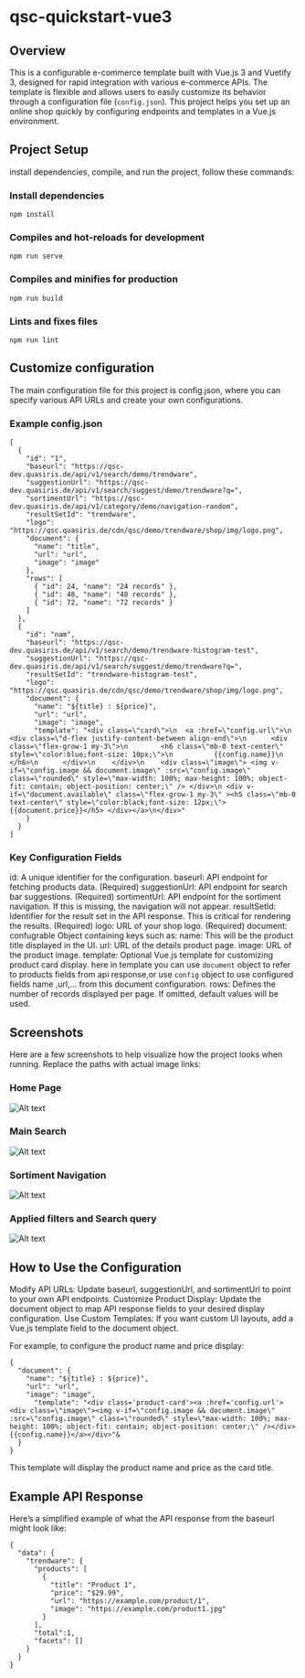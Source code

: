 # qsc-quickstart-vue3

## Overview

This is a configurable e-commerce template built with Vue.js 3 and Vuetify 3, designed for rapid integration with various e-commerce APIs. The template is flexible and allows users to easily customize its behavior through a configuration file (`config.json`). This project helps you set up an online shop quickly by configuring endpoints and templates in a Vue.js environment.

## Project Setup

install dependencies, compile, and run the project, follow these commands:

### Install dependencies
```
npm install
```

### Compiles and hot-reloads for development
```
npm run serve
```

### Compiles and minifies for production
```
npm run build
```

### Lints and fixes files
```
npm run lint
```

## Customize configuration

The main configuration file for this project is config.json, where you can specify various API URLs and create your own configurations.

### Example config.json

```
[
  {
    "id": "1",
    "baseurl": "https://qsc-dev.quasiris.de/api/v1/search/demo/trendware",
    "suggestionUrl": "https://qsc-dev.quasiris.de/api/v1/search/suggest/demo/trendware?q=",
    "sortimentUrl": "https://qsc-dev.quasiris.de/api/v1/category/demo/navigation-random",
    "resultSetId": "trendware",
    "logo": "https://qsc.quasiris.de/cdn/qsc/demo/trendware/shop/img/logo.png",
    "document": {
      "name": "title",
      "url": "url",
      "image": "image"
    },
    "rows": [
      { "id": 24, "name": "24 records" },
      { "id": 48, "name": "48 records" },
      { "id": 72, "name": "72 records" }
    ]
  },
  {
    "id": "nam",
    "baseurl": "https://qsc-dev.quasiris.de/api/v1/search/demo/trendware-histogram-test",
    "suggestionUrl": "https://qsc-dev.quasiris.de/api/v1/search/suggest/demo/trendware?q=",
    "resultSetId": "trendware-histogram-test",
    "logo": "https://qsc.quasiris.de/cdn/qsc/demo/trendware/shop/img/logo.png",
    "document": {
      "name": "${title} : ${price}",
      "url": "url",
      "image": "image",
      "template": "<div class=\"card\">\n  <a :href=\"config.url\">\n    <div class=\"d-flex justify-content-between align-end\">\n      <div class=\"flex-grow-1 my-3\">\n        <h6 class=\"mb-0 text-center\" style=\"color:blue;font-size: 10px;\">\n          {{config.name}}\n        </h6>\n      </div>\n    </div>\n    <div class=\"image\"> <img v-if=\"config.image && document.image\" :src=\"config.image\" class=\"rounded\" style=\"max-width: 100%; max-height: 100%; object-fit: contain; object-position: center;\" /> </div>\n <div v-if=\"document.available\" class=\"flex-grow-1 my-3\" ><h5 class=\"mb-0 text-center\" style=\"color:black;font-size: 12px;\">{{document.price}}</h5> </div></a>\n</div>"
    }
  }
]
```

###  Key Configuration Fields

  id: A unique identifier for the configuration.
  baseurl: API endpoint for fetching products data. (Required)
  suggestionUrl: API endpoint for search bar suggestions. (Required)
  sortimentUrl: API endpoint for the sortiment navigation. If this is missing, 
    the navigation will not appear.
  resultSetId: Identifier for the result set in the API response. This is critical
    for  rendering the results. (Required)
  logo: URL of your shop logo. (Required)
  document: confugrable Object containing keys such as:
      name: This will be the product title displayed in the UI.
      url: URL of the details product page.
      image: URL of the product image.
      template: Optional Vue.js template for customizing product card display.
        here in template you can use `document` object to refer to products fields
        from api response,or use `config` object to use configured fields name ,url,...  from this document configuration.
  rows: Defines the number of records displayed per page. If omitted, default values will be used.

## Screenshots

Here are a few screenshots to help visualize how the project looks when running. Replace the paths with actual image links:

### Home Page
![Alt text](src/assets/Screenshot1.png)
### Main Search
![Alt text](src/assets/Screenshot2.png)
### Sortiment Navigation
![Alt text](src/assets/Screenshot4.png)
### Applied filters and Search query
![Alt text](src/assets/Screenshot3.png)

## How to Use the Configuration

Modify API URLs: Update baseurl, suggestionUrl, and sortimentUrl to point to your own API endpoints.
Customize Product Display: Update the document object to map API response fields to your desired display configuration.
Use Custom Templates: If you want custom UI layouts, add a Vue.js template field to the document object.

For example, to configure the product name and price display:
```
{
  "document": {
    "name": "${title} : ${price}",
    "url": "url",
    "image": "image",
      "template": "<div class='product-card'><a :href='config.url'><div class=\"image\"><img v-if=\"config.image && document.image\" :src=\"config.image\" class=\"rounded\" style=\"max-width: 100%; max-height: 100%; object-fit: contain; object-position: center;\" /></div>{{config.name}}</a></div>"&
  }
}
```
This template will display the product name and price as the card title.

## Example API Response

Here’s a simplified example of what the API response from the baseurl might look like:
```
{
  "data": {
    "trendware": {
      "products": [
        {
          "title": "Product 1",
          "price": "$29.99",
          "url": "https://example.com/product/1",
          "image": "https://example.com/product1.jpg"
        }
      ],
      "total":1,
      "facets": []
    }
  }
}
```